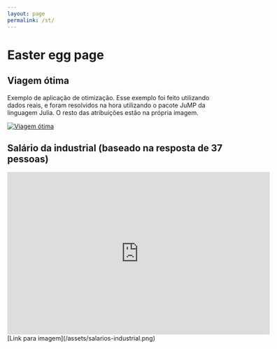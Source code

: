 ```yaml
---
layout: page
permalink: /st/
---
```


# Easter egg page

## Viagem ótima

Exemplo de aplicação de otimização. Esse exemplo foi feito utilizando dados
reais, e foram resolvidos na hora utilizando o pacote JuMP da linguagem Julia.
O resto das atribuições estão na própria imagem.

[![Viagem ótima](/assets/viagem-otima.jpg)](/assets/viagem-otima.jpg)

## Salário da industrial (baseado na resposta de 37 pessoas)

<iframe width="600" height="371" seamless frameborder="0" scrolling="no"
src="https://docs.google.com/spreadsheets/d/1VG2rcjSmMaIQ1X6fN1IiZdEvTUnYU3Rpi-QfAkyPWZ4/pubchart?oid=1636246118&amp;format=interactive">
</iframe>
[Link para imagem](/assets/salarios-industrial.png)
